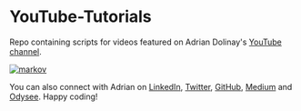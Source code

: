 # YouTube-Tutorials

Repo containing scripts for videos featured on Adrian Dolinay's [YouTube channel](https://www.youtube.com/c/AdrianDolinay1).

[![markov](https://img.youtube.com/vi/WT6jI8UgROI/0.jpg)](https://www.youtube.com/watch?v=WT6jI8UgROI)

You can also connect with Adrian on [LinkedIn](https://www.linkedin.com/in/adrian-dolinay-frm-96a289106/), [Twitter](https://twitter.com/DolinayG), [GitHub](https://github.com/ad17171717), [Medium](https://adriandolinay.medium.com/) and [Odysee](https://odysee.com/@adriandolinay:0). Happy coding!
